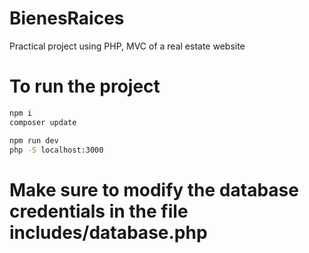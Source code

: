 # BienesRaices
Practical project using PHP, MVC of a real estate website

# To run the project
```bash
npm i
composer update

npm run dev
php -S localhost:3000 
```

# Make sure to modify the database credentials in the file includes/database.php